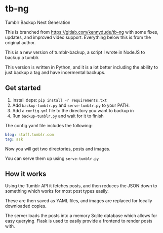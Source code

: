 # tb-ng

Tumblr Backup Next Generation

This is branched from https://gitlab.com/kennydude/tb-ng with some fixes,
updates, and improved video support. Everything below this is from the
original author.

This is a new version of tumblr-backup, a script I wrote in NodeJS to backup a tumblr.

This version is written in Python, and it is a lot better including the ability to
just backup a tag and have incermental backups.

## Get started

1. Install deps: `pip install -r requirements.txt`
2. Add `backup-tumblr.py` and `serve-tumblr.py` to your PATH.
3. Add a `config.yml` file to the directory you want to backup in
4. Run `backup-tumblr.py` and wait for it to finish

The config.yaml file includes the following:

```yaml
blog: staff.tumblr.com
tag: ask
```

Now you will get two directories, posts and images.

You can serve them up using `serve-tumblr.py`

## How it works

Using the Tumblr API it fetches posts, and then reduces the JSON down to
something which works for most post types easily.

These are then saved as YAML files, and images are replaced for locally
downloaded copies.

The server loads the posts into a memory Sqlite database which allows
for easy querying. Flask is used to easily provide a frontend to
render posts with.
